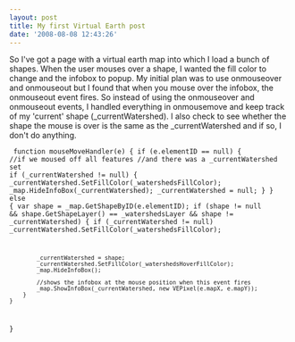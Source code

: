 ```yaml
---
layout: post
title: My first Virtual Earth post
date: '2008-08-08 12:43:26'
---
```


So I've got a page with a virtual earth map into which I load a bunch of shapes. When the user mouses over a shape, I wanted the fill color to change and the infobox to popup. My initial plan was to use onmouseover and onmouseout but I found that when you mouse over the infobox, the onmouseout event fires. So instead of using the onmouseover and onmouseout events, I handled everything in onmousemove and keep track of my 'current' shape (_currentWatershed). I also check to see whether the shape the mouse is over is the same as the _currentWatershed and if so, I don't do anything.

<code><pre>
function mouseMoveHandler(e)
{
    if (e.elementID == null)
    {   //if we moused off all features 
        //and there was a _currentWatershed set
        if (_currentWatershed != null)
        {
            _currentWatershed.SetFillColor(_watershedsFillColor);
            _map.HideInfoBox(_currentWatershed);
            _currentWatershed = null;
        }
    }
    else
    {
        var shape = _map.GetShapeByID(e.elementID);
        if (shape != null && 
            shape.GetShapeLayer() == _watershedsLayer &&
                shape != _currentWatershed)
        {
            if (_currentWatershed != null) 
                _currentWatershed.SetFillColor(_watershedsFillColor);

            _currentWatershed = shape;
            _currentWatershed.SetFillColor(_watershedsHoverFillColor);
            _map.HideInfoBox();

            //shows the infobox at the mouse position when this event fires
            _map.ShowInfoBox(_currentWatershed, new VEPixel(e.mapX, e.mapY));
        }
    }
}
</pre></code>
